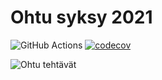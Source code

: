 # Ohtu syksy 2021

![GitHub Actions](https://github.com/alaanni/ohtu-2021-viikko1/workflows/CI/badge.svg) 
[![codecov](https://codecov.io/gh/alaanni/ohtu-2021-viikko1/branch/main/graph/badge.svg?token=NUNA4UMGJ4)](https://codecov.io/gh/alaanni/ohtu-2021-viikko1)

![Ohtu tehtävät](https://github.com/alaanni/Ohjelmistotuotanto-2021)
